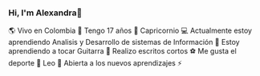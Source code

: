### Hi, I'm Alexandra👋
 🌎 Vivo en Colombia
 🎈 Tengo 17 años
 📆 Capricornio
 💻 Actualmente estoy aprendiendo Analisis y Desarrollo de sistemas de Información
 🎸 Estoy aprendiendo a tocar Guitarra
 💬 Realizo escritos cortos
 ⚽ Me gusta el deporte
 📗 Leo
 🌟 Abierta a los nuevos aprendizajes 
 ⚡ 
 
<!--
**Ale-Siabato/Ale-Siabato** is a ✨ _special_ ✨ repository because its `README.md` (this file) appears on your GitHub profile.

Here are some ideas to get you started:

- 🔭 I’m currently working on ...
- 🌱 I’m currently learning ...
- 👯 I’m looking to collaborate on ...
- 🤔 I’m looking for help with ...
- 💬 Ask me about ...
- 📫 How to reach me: ...
- 😄 Pronouns: ...
- ⚡ Fun fact: ...
-->
